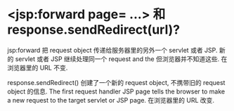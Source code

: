 # <jsp:forward page= ...> 和 response.sendRedirect(url)?

jsp:forward 把 request object 传递给服务器里的另外一个 servlet 或者 JSP. 新的 servlet 或者 JSP 继续处理同一个 request and the 但浏览器并不知道这些. 在浏览器里的 URL 不变.

response.sendRedirect() 创建了一个新的 request object, 不携带旧的 request object 的信息. The first request handler JSP page tells the browser to make a new request to the target servlet or JSP page. 在浏览器里的 URL 改变.
